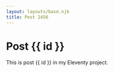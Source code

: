 ```yaml
---
layout: layouts/base.njk
title: Post 2456
---
```


# Post {{ id }}

This is post {{ id }} in my Eleventy project.
